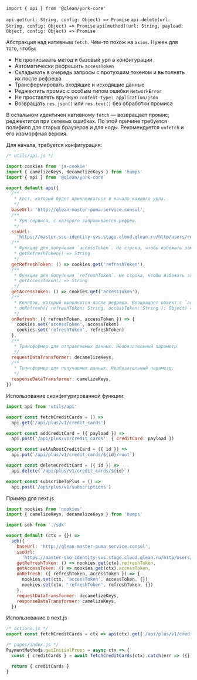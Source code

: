 `import { api } from '@qlean/york-core'`

`api.get(url: String, config: Object) => Promise`
`api.delete(url: String, config: Object) => Promise`
`api[method](url: String, payload: Object, config: Object) => Promise`

Абстракция над нативным `fetch`. Чем-то похож на `axios`. Нужен для того, чтобы:

- Не прописывать метод и базовый урл в конфигурации
- Автоматически рефрешить `accessToken`
- Складывать в очередь запросы с протухшим токеном и выполнять их после рефреша
- Трансформировать входящие и исходящие данные
- Реджектить промис с особым типом ошибки `NetworkError`
- Не проставлять вручную `content-type: application/json`
- Возвращать `res.json()` или `res.text()` без обработки промиса

В остальном идентичен нативному `fetch` — возвращает промис, реджектится при сетевых ошибках. По этой причине требуется полифилл для старых браузеров и для ноды. Рекомендуется `unfetch` и его изоморфная версия.

Для начала, требуется конфигурация:

```js static
/* utils/api.js */

import cookies from 'js-cookie'
import { camelizeKeys, decamelizeKeys } from 'humps'
import { api } from '@qlean/york-core`

export default api({
  /**
   * Хост, который будет приклеиваться в начало каждого урла.
   */
  baseUrl: 'http://qlean-master-puma.service.consul',
  /**
   * Урл сервиса, с которого запрашивается рефреш.
   */
  ssoUrl:
    'https://master-sso-identity-svs.stage.cloud.qlean.ru/http/users/refreshToken/?refreshToken=',
  /**
   * Функция для получения `accessToken`. Не строка, чтобы избежать замыкания.
   * getRefreshToken() => String
   */
  getRefreshToken: () => cookies.get('refreshToken'),
  /**
   * Функция для получения `refreshToken`. Не строка, чтобы избежать замыкания.
   * getAccessToken() => String
   */
  getAccessToken: () => cookies.get('accessToken'),
  /**
   * Коллбэк, который выполнится после рефреша. Возвращает объект с `accessToken` и `refreshToken`
   * onRefresh({ refreshToken: String, accessToken: String }: Object) => void
   */
  onRefresh: ({ refreshToken, accessToken }) => {
    cookies.set('accessToken', accessToken)
    cookies.set('refreshToken', refreshToken)
  },
  /**
   * Трансформер для отправляемых данных. Необязательный параметр.
   */
  requestDataTransformer: decamelizeKeys,
  /**
   * Трансформер для получаемых данных. Необязательный параметр.
   */
  responseDataTransformer: camelizeKeys,
})
```

Использование сконфигурированной функции:
```js static
import api from 'utils/api'

export const fetchCreditCards = () =>
  api.get('/api/plus/v1/credit_cards')

export const addCreditCard = ({ payload }) =>
  api.post('/api/plus/v1/credit_cards', { creditCard: payload })

export const setAsRootCreditCard = ({ id }) =>
  api.put(`/api/plus/v1/credit_cards/${id}/root`)

export const deleteCreditCard = ({ id }) =>
  api.delete(`/api/plus/v1/credit_cards/${id}`)

export const subscribeToPlus = () =>
  api.post('/api/plus/v1/subscriptions')
```

Пример для next.js
```js static
import nookies from 'nookies'
import { camelizeKeys, decamelizeKeys } from 'humps'

import sdk from './sdk'

export default (ctx = {}) =>
  sdk({
    baseUrl: 'http://qlean-master-puma.service.consul',
    ssoUrl:
      'https://master-sso-identity-svs.stage.cloud.qlean.ru/http/users/refreshToken/?refreshToken=',
    getRefreshToken: () => nookies.get(ctx).refreshToken,
    getAccessToken: () => nookies.get(ctx).accessToken,
    onRefresh: ({ refreshToken, accessToken }) => {
      nookies.set(ctx, 'accessToken', accessToken, {})
      nookies.set(ctx, 'refreshToken', refreshToken, {})
    },
    requestDataTransformer: decamelizeKeys,
    responseDataTransformer: camelizeKeys,
  })
```

Использование в next.js
```js static
/* actions.js */
export const fetchCreditCards = ctx => api(ctx).get('/api/plus/v1/credit_cards')

/* pages/index.js */
PaymentMethods.getInitialProps = async ctx => {
  const { creditCards } = await fetchCreditCards(ctx).catch(err => ({}))

  return { creditCards }
}
```
